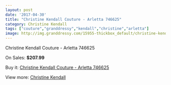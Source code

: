 ```yaml
---
layout: post
date: '2017-04-30'
title: "Christine Kendall Couture - Arletta 746625"
category: Christine Kendall
tags: ["couture","granddressy","kendall","christine","arletta"]
image: http://img.granddressy.com/15955-thickbox_default/christine-kendall-couture-arletta-746625.jpg
---
```

Christine Kendall Couture - Arletta 746625

On Sales: **$207.99**
<a href="https://www.granddressy.com/en/christine-kendall/14982-christine-kendall-couture-arletta-746625.html"><amp-img layout="responsive" width="600" height="600" src="//img.granddressy.com/15955-thickbox_default/christine-kendall-couture-arletta-746625.jpg" alt="Christine Kendall Couture - Arletta 746625 0" /></a>

Buy it: [Christine Kendall Couture - Arletta 746625](https://www.granddressy.com/en/christine-kendall/14982-christine-kendall-couture-arletta-746625.html "Christine Kendall Couture - Arletta 746625")

View more: [Christine Kendall](https://www.granddressy.com/en/344-christine-kendall "Christine Kendall")